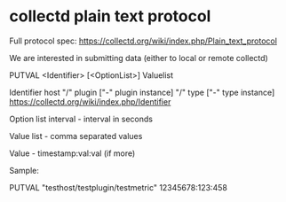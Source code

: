 collectd plain text protocol
============================

Full protocol spec: https://collectd.org/wiki/index.php/Plain_text_protocol

We are interested in submitting data (either to local or remote collectd)

PUTVAL \<Identifier\> \[\<OptionList\>\] Valuelist

Identifier
host "/" plugin \["-" plugin instance\] "/" type \["-" type instance\]
https://collectd.org/wiki/index.php/Identifier


Option list
 interval - interval in seconds

Value list - comma separated values

Value - timestamp:val:val (if more)

Sample:

PUTVAL "testhost/testplugin/testmetric" 12345678:123:458
